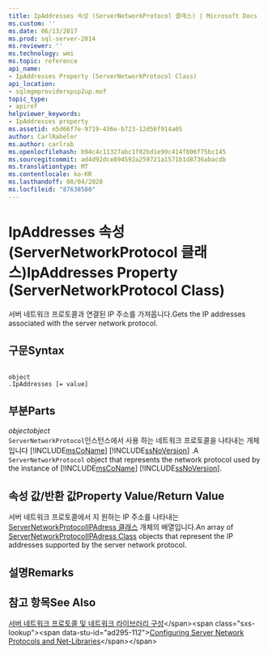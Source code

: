 ```yaml
---
title: IpAddresses 속성 (ServerNetworkProtocol 클래스) | Microsoft Docs
ms.custom: ''
ms.date: 06/13/2017
ms.prod: sql-server-2014
ms.reviewer: ''
ms.technology: wmi
ms.topic: reference
api_name:
- IpAddresses Property (ServerNetworkProtocol Class)
api_location:
- sqlmgmproviderxpsp2up.mof
topic_type:
- apiref
helpviewer_keywords:
- IpAddresses property
ms.assetid: e5d66f7e-9719-436e-b723-12d56f914a05
author: CarlRabeler
ms.author: carlrab
ms.openlocfilehash: b94c4c11327abc1f02bd1e99c414f806f75bc145
ms.sourcegitcommit: ad4d92dce894592a259721a1571b1d8736abacdb
ms.translationtype: MT
ms.contentlocale: ko-KR
ms.lasthandoff: 08/04/2020
ms.locfileid: "87638580"
---
```

# <a name="ipaddresses-property-servernetworkprotocol-class"></a><span data-ttu-id="ad295-102">IpAddresses 속성(ServerNetworkProtocol 클래스)</span><span class="sxs-lookup"><span data-stu-id="ad295-102">IpAddresses Property (ServerNetworkProtocol Class)</span></span>
  <span data-ttu-id="ad295-103">서버 네트워크 프로토콜과 연결된 IP 주소를 가져옵니다.</span><span class="sxs-lookup"><span data-stu-id="ad295-103">Gets the IP addresses associated with the server network protocol.</span></span>  
  
## <a name="syntax"></a><span data-ttu-id="ad295-104">구문</span><span class="sxs-lookup"><span data-stu-id="ad295-104">Syntax</span></span>  
  
```  
  
object  
.IpAddresses [= value]  
```  
  
## <a name="parts"></a><span data-ttu-id="ad295-105">부분</span><span class="sxs-lookup"><span data-stu-id="ad295-105">Parts</span></span>  
 <span data-ttu-id="ad295-106">*object*</span><span class="sxs-lookup"><span data-stu-id="ad295-106">*object*</span></span>  
 <span data-ttu-id="ad295-107">`ServerNetworkProtocol`인스턴스에서 사용 하는 네트워크 프로토콜을 나타내는 개체입니다 [!INCLUDE[msCoName](../../../includes/msconame-md.md)] [!INCLUDE[ssNoVersion](../../../includes/ssnoversion-md.md)] .</span><span class="sxs-lookup"><span data-stu-id="ad295-107">A `ServerNetworkProtocol` object that represents the network protocol used by the instance of [!INCLUDE[msCoName](../../../includes/msconame-md.md)] [!INCLUDE[ssNoVersion](../../../includes/ssnoversion-md.md)].</span></span>  
  
## <a name="property-valuereturn-value"></a><span data-ttu-id="ad295-108">속성 값/반환 값</span><span class="sxs-lookup"><span data-stu-id="ad295-108">Property Value/Return Value</span></span>  
 <span data-ttu-id="ad295-109">서버 네트워크 프로토콜에서 지 원하는 IP 주소를 나타내는 [ServerNetworkProtocolIPAdress 클래스](../servernetworkprotocolipaddress-class/servernetworkprotocolipaddress-class.md) 개체의 배열입니다.</span><span class="sxs-lookup"><span data-stu-id="ad295-109">An array of [ServerNetworkProtocolIPAdress Class](../servernetworkprotocolipaddress-class/servernetworkprotocolipaddress-class.md) objects that represent the IP addresses supported by the server network protocol.</span></span>  
  
## <a name="remarks"></a><span data-ttu-id="ad295-110">설명</span><span class="sxs-lookup"><span data-stu-id="ad295-110">Remarks</span></span>  
  
## <a name="see-also"></a><span data-ttu-id="ad295-111">참고 항목</span><span class="sxs-lookup"><span data-stu-id="ad295-111">See Also</span></span>  
 <span data-ttu-id="ad295-112">[서버 네트워크 프로토콜 및 네트워크 라이브러리 구성](https://msdn.microsoft.com/library/ms177485\(v=sql.100\).aspx)</span><span class="sxs-lookup"><span data-stu-id="ad295-112">[Configuring Server Network Protocols and Net-Libraries](https://msdn.microsoft.com/library/ms177485\(v=sql.100\).aspx)</span></span>  
  
  
